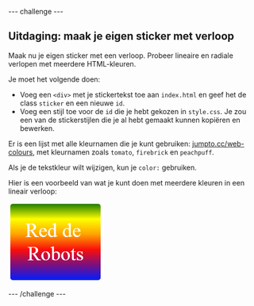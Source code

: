 --- challenge ---

## Uitdaging: maak je eigen sticker met verloop

Maak nu je eigen sticker met een verloop. Probeer lineaire en radiale verlopen met meerdere HTML-kleuren.

Je moet het volgende doen:

+ Voeg een `<div>` met je stickertekst toe aan `index.html` en geef het de class `sticker` en een nieuwe `id`.
+ Voeg een stijl toe voor de `id` die je hebt gekozen in `style.css`. Je zou een van de stickerstijlen die je al hebt gemaakt kunnen kopiëren en bewerken. 

Er is een lijst met alle kleurnamen die je kunt gebruiken: [jumpto.cc/web-colours](http://jumpto.cc/web-colours), met kleurnamen zoals `tomato`, `firebrick` en `peachpuff`.

Als je de tekstkleur wilt wijzigen, kun je `color:` gebruiken.

Hier is een voorbeeld van wat je kunt doen met meerdere kleuren in een lineair verloop:

![screenshot](images/stickers-save-robots.png)

--- /challenge ---